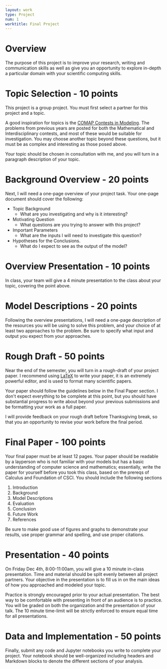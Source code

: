 ```yaml
---
layout: work
type: Project
num: 1
worktitle: Final Project
---
```


# Overview

The purpose of this project is to improve your research, writing and communication skills as well as give you an opportunity to explore in-depth a particular domain with your scientific computing skills.



# Topic Selection - 10 points

This project is a group project. You must first select a partner for this project and a topic.



A good inspiration for topics is the [COMAP Contests in Modeling](https://www.comap.com/undergraduate/contests/mcm/previous-contests.php). The problems from previous years are posted for both the Mathematical and Interdisciplinary contests, and most of these would be suitable for investigation. You may choose another topic beyond these questions, but it must be as complex and interesting as those posed above.



Your topic should be chosen in consultation with me, and you will turn in a paragraph description of your topic.



# Background Overview - 20 points

Next, I will need a one-page overview of your project
task. Your one-page document should
cover the following:

-   Topic Background
    -   What are you investigating and why is it interesting?
-   Motivating Question
    -   What questions are you trying to answer with this
        project?
-   Important Parameters
    -   What are the inputs I will need to investigate this question?
-   Hypotheses for the Conclusions.
    -   What do I expect to see as the output of the model?

# Overview Presentation - 10 points

In class, your team will give a 4 minute presentation to the
class about your topic, covering the point above.

# Model Descriptions - 20 points

Following the overview presentations, I will need a one-page description of the
resources you will be using to solve this problem, and your choice of at
least two approaches to the problem. Be sure to specify what input and
output you expect from your approaches.

# Rough Draft - 50 points

Near the end of the semester, you will turn in a rough-draft of your project paper.
I recommend using [LaTeX](https://overleaf.com/) to write your
paper, it is an extremely powerful editor, and is used to format many
scientific papers.

Your paper should follow the guidelines below in the Final Paper section.
I don't expect everything to be complete at this point, but you should have
substantial progress to write about beyond your previous submissions and be
formatting your work as a full paper.

I will provide feedback on your rough draft before Thanksgiving break, so
that you an opportunity to revise your work before the final period.

# Final Paper - 100 points

Your final paper must be at least 12 pages. Your paper should be readable by a
layperson who is not familiar with your models but has a basic
understanding of computer science and mathematics; essentially, write
the paper for yourself before you took this class, based on the prereqs
of Calculus and Foundation of CSCI. You should include the following
sections

1.  Introduction
2.  Background
3.  Model Descriptions
5.  Evaluation
6.  Conclusion
7.  Future Work
8.  References

Be sure to make good use of figures and graphs to demonstrate your
results, use proper grammar and spelling, and use proper citations.

# Presentation - 40 points

On Friday Dec 4th, 8:00-11:00am, you will give a 10 minute in-class presentation.
Time and material should be split evenly between all project partners. Your
objective in the presentation is to fill us in on the main ideas of how
you approached and modeled your topic.

Practice is strongly encouraged prior to your actual presentation. The
best way to be comfortable with presenting in front of an audience is to
practice. You will be graded on both the organization and the
presentation of your talk. The 10 minute time-limit will be strictly
enforced to ensure equal time for all presentations.

# Data and Implementation - 50 points

Finally, submit any code and Jupyter notebooks you write to complete your project.
Your notebook should be well-organized including headers and
Markdown blocks to denote the different sections of your analysis.
